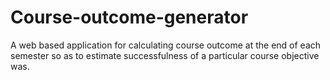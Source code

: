 # Course-outcome-generator
A web based application for calculating course outcome at the end of each semester so as to estimate successfulness of a particular course objective was.

